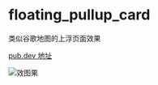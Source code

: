 # floating_pullup_card

类似谷歌地图的上浮页面效果

[pub.dev 地址](https://pub.dev/packages/floating_pullup_card)


![效图果](https://raw.githubusercontent.com/victorevox/floating_pullup_card/master/example/basic_uncollapsed.png)